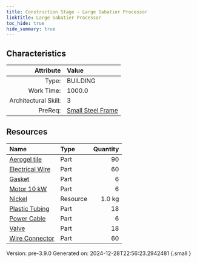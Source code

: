 ```yaml
---
title: Construction Stage - Large Sabatier Processor
linkTitle: Large Sabatier Processor
toc_hide: true
hide_summary: true
---
```


## Characteristics

| Attribute      | Value |
|--------:|:------|
|Type:|BUILDING|
|Work Time:|1000.0|
|Architectural Skill:|3|
|PreReq:|[Small Steel Frame](/docs/definitions/construction/small-steel-frame)|

## Resources

| Name | Type | Quantity |
|:-----|:-----|-----:|
|[Aerogel tile](/docs/definitions/part/aerogel-tile)|Part|90|
|[Electrical Wire](/docs/definitions/part/electrical-wire)|Part|60|
|[Gasket](/docs/definitions/part/gasket)|Part|6|
|[Motor 10 kW](/docs/definitions/part/motor-10-kw)|Part|6|
|[Nickel](/docs/definitions/resource/nickel)|Resource|1.0 kg|
|[Plastic Tubing](/docs/definitions/part/plastic-tubing)|Part|18|
|[Power Cable](/docs/definitions/part/power-cable)|Part|6|
|[Valve](/docs/definitions/part/valve)|Part|18|
|[Wire Connector](/docs/definitions/part/wire-connector)|Part|60|



Version: pre-3.9.0 Generated on: 2024-12-28T22:56:23.2942481
{.small }